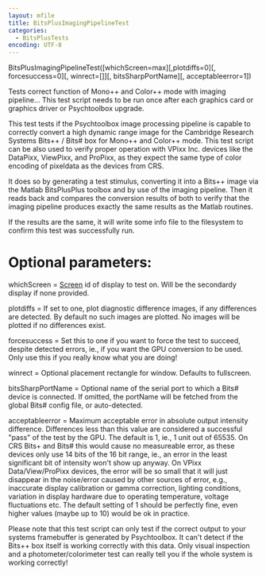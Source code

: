 ```yaml
---
layout: mfile
title: BitsPlusImagingPipelineTest
categories:
  - BitsPlusTests
encoding: UTF-8
---
```


BitsPlusImagingPipelineTest([whichScreen=max][,plotdiffs=0][, forcesuccess=0][, winrect=[]][, bitsSharpPortName][, acceptableerror=1])

Tests correct function of Mono++ and Color++ mode with imaging pipeline...
This test script needs to be run once after each graphics card or
graphics driver or Psychtoolbox upgrade.

This test tests if the Psychtoolbox image processing pipeline is capable
to correctly convert a high dynamic range image for the Cambridge
Research Systems Bits++ / Bits# box for Mono++ and Color++ mode. This
test script can be also used to verify proper operation with VPixx Inc.
devices like the DataPixx, ViewPixx, and ProPixx, as they expect the same
type of color encoding of pixeldata as the devices from CRS.

It does so by generating a test stimulus, converting it into a Bits++
image via the Matlab BitsPlusPlus toolbox and by use of the imaging
pipeline. Then it reads back and compares the conversion results of both
to verify that the imaging pipeline produces exactly the same results
as the Matlab routines.

If the results are the same, it will write some info file to the
filesystem to confirm this test was successfully run.

# Optional parameters:

whichScreen  = [Screen](/docs/Screen) id of display to test on. Will be the secondardy
               display if none provided.

plotdiffs    = If set to one, plot diagnostic difference images, if any
               differences are detected. By default no such images are plotted. No
               images will be plotted if no differences exist.

forcesuccess = Set this to one if you want to force the test to succeed,
               despite detected errors, ie., if you want the GPU
               conversion to be used. Only use this if you really know
               what you are doing!

winrect = Optional placement rectangle for window. Defaults to fullscreen.

bitsSharpPortName = Optional name of the serial port to which a Bits# device
                    is connected. If omitted, the portName will be fetched
                    from the global Bits# config file, or auto-detected.

acceptableerror = Maximum acceptable error in absolute output intensity
                  difference. Differences less than this value are
                  considered a successful "pass" of the test by the GPU.
                  The default is 1, ie., 1 unit out of 65535. On CRS
                  Bits+ and Bits# this would cause no measureable error,
                  as these devices only use 14 bits of the 16 bit range,
                  ie., an error in the least significant bit of intensity
                  won't show up anyway. On VPixx Data/View/ProPixx
                  devices, the error will be so small that it will just
                  disappear in the noise/error caused by other sources of
                  error, e.g., inaccurate display calibration or gamma
                  correction, lighting conditions, variation in display
                  hardware due to operating temperature, voltage
                  fluctuations etc. The default setting of 1 should be
                  perfectly fine, even higher values (maybe up to 10)
                  would be ok in practice.

Please note that this test script can only test if the correct output to
your systems framebuffer is generated by Psychtoolbox. It can't detect if
the Bits++ box itself is working correctly with this data. Only visual
inspection and a photometer/colorimeter test can really tell you if the
whole system is working correctly!